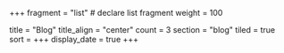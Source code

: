 +++
fragment = "list" # declare list fragment
weight = 100

title = "Blog"
title_align = "center"
count = 3
section = "blog"
tiled = true
sort = +++
display_date = true
+++

